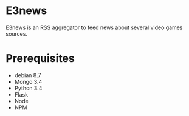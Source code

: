 # E3news

E3news is an RSS aggregator to feed news about several video games sources.

# Prerequisites

- debian 8.7
- Mongo 3.4
- Python 3.4
- Flask
- Node
- NPM

